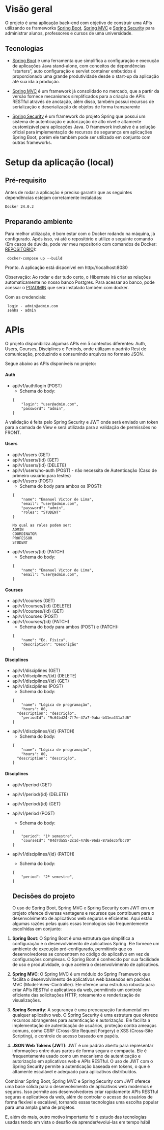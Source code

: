# Visão geral

O projeto é uma aplicação back-end com objetivo de construir uma APIs utilizando os frameworks [Spring Boot](https://projects.spring.io/spring-boot), [Spring MVC](https://docs.spring.io/spring/docs/current/spring-framework-reference/html/mvc.html) e [Spring Security](https://spring.io/projects/spring-security) 
para administrar alunos, professores e cursos de uma universidade.

## Tecnologias

- [Spring Boot](https://projects.spring.io/spring-boot) é uma ferramenta que simplifica a configuração e execução de aplicações Java stand-alone,  com conceitos de dependências “starters”, auto configuração e servlet container embutidos é proporcionado uma grande produtividade desde o start-up da aplicação até sua ida a produção.
 
- [Spring MVC](https://docs.spring.io/spring/docs/current/spring-framework-reference/html/mvc.html) é um framework já consolidado no mercado, que a partir da versão fornece mecanismos simplificados para a criação de APIs RESTful através de anotação, além disso, também possui recursos de serialização e deserialização de objetos de forma transparente 
 
- [Spring Security](https://spring.io/projects/spring-security) é um framework do projeto Spring que possui um sistema de autenticação e autorização de alto nível e altamente customizável para aplicações Java. O framework inclusive é a solução oficial para implementação de recursos de segurança em aplicações Spring Boot, porém ele também pode ser utilizado em conjunto com outras frameworks.

 
# Setup da aplicação (local)

## Pré-requisito

Antes de rodar a aplicação é preciso garantir que as seguintes dependências estejam corretamente instaladas:
```
Docker 24.0.2
```

## Preparando ambiente

Para melhor utilização, é bom estar com o Docker rodando na máquina, já configurado. Após isso, vá até o repositório e utilize o seguinte comando (Em casos de duvida, pode ver meu repositorio com comandos de Docker: [REPOSITÓRIO](https://github.com/Manelitu/docker-study)):

```
 docker-compose up --build
```

Pronto. A aplicação está disponível em http://localhost:8080

Observação: Ao rodar e dar tudo certo, o Hibernate irá criar as relações automaticamente no nosso banco Postgres.
Para acessar ao banco, pode acessar o [PGADMIN](http://localhost:16543/) que será instalado também com docker.

Com as credenciais:
```
 login - admin@admin.com
 senha - admin
```

# APIs

O projeto disponibiliza algumas APIs em 5 contextos diferentes: Auth, Users, Courses, Disciplines e Periods, onde utilizam o padrão Rest de comunicação, produzindo e consumindo arquivos no formato JSON.

Segue abaixo as APIs disponíveis no projeto:

#### Auth
 - api/v1/auth/login (POST)
     - Schema do body:
    ```
    {
    	"login": "user@admin.com",
    	"password": "admin",
    }
  A validação é feita pelo Spring Security e JWT onde será enviado um token para a camada de View e será utilizada para a validação de permissões no FRONT.
  
#### Users

 - api/v1/users (GET) 
 - api/v1/users/{id} (GET)
 - api/v1/users/{id} (DELETE)
 - api/v1/users/no-auth (POST) - não necessita de Autenticação (Caso de primeiro usuário para testes)
 - api/v1/users (POST)
     - Schema do body para ambos os (POST):
    ```
    {
    	"name": "Emanuel Victor de Lima",
    	"email": "user@admin.com",
    	"password": "admin",
    	"roles": "STUDENT"
    }

    No qual as roles podem ser:
    ADMIN
    COORDINATOR
    PROFESSOR
    STUDENT
    ```
  - api/v1/users/{id} (PATCH)
     -  Schema do body:
    ```
    {
    	"name": "Emanuel Victor de Lima",
    	"email": "user@admin.com",
    }
    ```

#### Courses

  - api/v1/courses (GET)
  - api/v1/courses/{id} (DELETE)
  - api/v1/courses/{id} (GET)
  - api/v1/courses (POST)
  - api/v1/courses/{id} (PATCH)
     -  Schema do body para ambos (POST) e (PATCH):
    ```
    {
    	"name": "Ed. Fisica",
    	"description": "Descrição"
    }
    ```
 
 #### Disciplines

  - api/v1/disciplines (GET)
  - api/v1/disciplines/{id} (DELETE)
  - api/v1/disciplines/{id} (GET)
  - api/v1/disciplines (POST)
     -  Schema do body:
    ```
    {
    	"name": "Lógica de programação",
    	"hours": 80,
      "description": "descrição",
    	"periodId": "9c64bd24-7f7e-47a7-9aba-b31ea431a2d6"
    }
    ```            
  - api/v1/disciplines/{id} (PATCH)
     -  Schema do body:
    ```
    {
    	"name": "Lógica de programação",
    	"hours": 80,
      "description": "descrição",
    }
    ```
    
 #### Disciplines

  - api/v1/period (GET)
  - api/v1/period/{id} (DELETE)
  - api/v1/period/{id} (GET)
  - api/v1/period (POST)
     -  Schema do body:
    ```
    {
    	"period": "1ª semestre",
    	"courseId": "04d7da55-2c1d-47d6-96da-87ade35fbc70"
    }
    ```            
  - api/v1/disciplines/{id} (PATCH)
     -  Schema do body:
    ```
    {
    	"period": "2ª semestre",
    }
    ```


    ## Decisões do projeto

    O uso de Spring Boot, Spring MVC e Spring Security com JWT em um projeto oferece diversas vantagens e recursos que contribuem para o desenvolvimento de aplicativos web seguros e eficientes. Aqui estão algumas razões pelas quais essas tecnologias são frequentemente escolhidas em conjunto:

1. **Spring Boot**: O Spring Boot é uma estrutura que simplifica a configuração e o desenvolvimento de aplicativos Spring. Ele fornece um ambiente de execução pré-configurado, permitindo que os desenvolvedores se concentrem no código do aplicativo em vez de configurações complexas. O Spring Boot é conhecido por sua facilidade de uso e produtividade, o que acelera o desenvolvimento de aplicativos.

2. **Spring MVC**: O Spring MVC é um módulo do Spring Framework que facilita o desenvolvimento de aplicativos web baseados em padrões MVC (Model-View-Controller). Ele oferece uma estrutura robusta para criar APIs RESTful e aplicativos da web, permitindo um controle eficiente das solicitações HTTP, roteamento e renderização de visualizações.

3. **Spring Security**: A segurança é uma preocupação fundamental em qualquer aplicativo web. O Spring Security é uma estrutura que oferece recursos abrangentes para autenticação e autorização. Ele facilita a implementação de autenticação de usuários, proteção contra ameaças comuns, como CSRF (Cross-Site Request Forgery) e XSS (Cross-Site Scripting), e controle de acesso baseado em papéis.

4. **JSON Web Tokens (JWT)**: JWT é um padrão aberto para representar informações entre duas partes de forma segura e compacta. Ele é frequentemente usado como um mecanismo de autenticação e autorização em aplicativos web e APIs RESTful. O uso de JWT com o Spring Security permite a autenticação baseada em tokens, o que é altamente escalável e adequado para aplicativos distribuídos.

Combinar Spring Boot, Spring MVC e Spring Security com JWT oferece uma base sólida para o desenvolvimento de aplicativos web modernos e seguros. Isso permite aos desenvolvedores criar rapidamente APIs RESTful seguras e aplicativos da web, além de controlar o acesso de usuários de forma flexível e escalável, tornando essas tecnologias uma escolha popular para uma ampla gama de projetos.

E, além do mais, outro motivo importante foi o estudo das tecnologias usadas tendo em vista o desafio de aprender/evolui-las em tempo hábil
    
